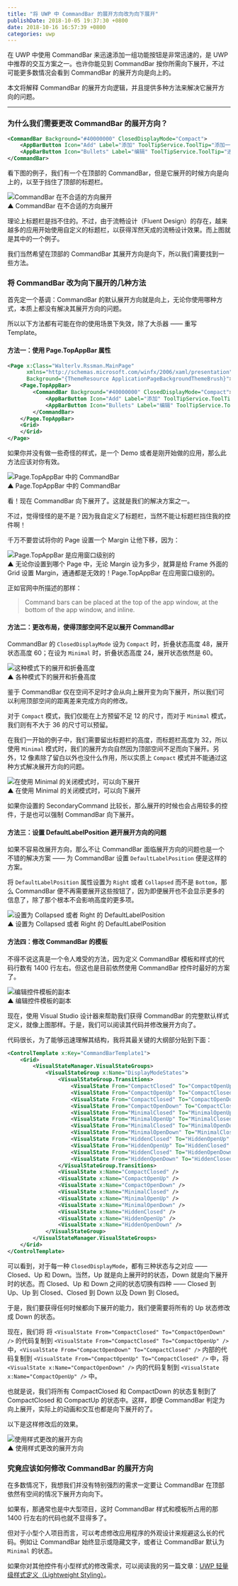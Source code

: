 ```yaml
---
title: "将 UWP 中 CommandBar 的展开方向改为向下展开"
publishDate: 2018-10-05 19:37:30 +0800
date: 2018-10-16 16:57:39 +0800
categories: uwp
---
```


在 UWP 中使用 CommandBar 来迅速添加一组功能按钮是非常迅速的，是 UWP 中推荐的交互方案之一。也许你能见到 CommandBar 按你所需向下展开，不过可能更多数情况会看到 CommandBar 的展开方向是向上的。

本文将解释 CommandBar 的展开方向逻辑，并且提供多种方法来解决它展开方向的问题。

---

<div id="toc"></div>

### 为什么我们需要更改 CommandBar 的展开方向？

```xml
<CommandBar Background="#40000000" ClosedDisplayMode="Compact">
    <AppBarButton Icon="Add" Label="添加" ToolTipService.ToolTip="添加一个 RSS 订阅" />
    <AppBarButton Icon="Bullets" Label="编辑" ToolTipService.ToolTip="进入编辑状态" />
</CommandBar>
```

看下图的例子，我们有一个在顶部的 CommandBar，但是它展开的时候方向是向上的，以至于挡住了顶部的标题栏。

![CommandBar 在不合适的方向展开](/static/posts/2018-09-28-commandbar-open-in-unexpected-direction.gif)  
▲ CommandBar 在不合适的方向展开

理论上标题栏是挡不住的。不过，由于流畅设计（Fluent Design）的存在，越来越多的应用开始使用自定义的标题栏，以获得浑然天成的流畅设计效果。而上图就是其中的一个例子。

我们当然希望在顶部的 CommandBar 其展开方向是向下，所以我们需要找到一些方法。

### 将 CommandBar 改为向下展开的几种方法

首先定一个基调：CommandBar 的默认展开方向就是向上，无论你使用哪种方式，本质上都没有解决其展开方向的问题。

所以以下方法都有可能在你的使用场景下失效，除了大杀器 —— 重写 Template。

#### 方法一：使用 Page.TopAppBar 属性

```xml
<Page x:Class="Walterlv.Rssman.MainPage"
      xmlns="http://schemas.microsoft.com/winfx/2006/xaml/presentation"
      Background="{ThemeResource ApplicationPageBackgroundThemeBrush}">
    <Page.TopAppBar>
        <CommandBar Background="#40000000" ClosedDisplayMode="Compact">
            <AppBarButton Icon="Add" Label="添加" ToolTipService.ToolTip="添加一个 RSS 订阅" />
            <AppBarButton Icon="Bullets" Label="编辑" ToolTipService.ToolTip="进入编辑状态" />
        </CommandBar>
    </Page.TopAppBar>
    <Grid>
    </Grid>
</Page>
```

如果你并没有做一些奇怪的样式，是一个 Demo 或者是刚开始做的应用，那么此方法应该对你有效。

![Page.TopAppBar 中的 CommandBar](/static/posts/2018-09-28-commandbar-in-top-app-bar.gif)  
▲ Page.TopAppBar 中的 CommandBar

看！现在 CommandBar 向下展开了。这就是我们的解决方案之一。

不过，觉得怪怪的是不是？因为我自定义了标题栏，当然不能让标题栏挡住我的控件啊！

千万不要尝试将你的 Page 设置一个 Margin 让他下移，因为：

![Page.TopAppBar 是应用窗口级别的](/static/posts/2018-09-28-commandbar-in-top-app-bar.gif)  
▲ 无论你设置到哪个 Page 中，无论 Margin 设为多少，就算是给 Frame 外面的 Grid 设置 Margin，通通都是无效的！Page.TopAppBar 在应用窗口级别的。

正如官网中所描述的那样：

> Command bars can be placed at the top of the app window, at the bottom of the app window, and inline.

#### 方法二：更改布局，使得顶部空间不足以展开 CommandBar

CommandBar 的 `ClosedDisplayMode` 设为 `Compact` 时，折叠状态高度 48，展开状态高度 60；在设为 `Minimal` 时，折叠状态高度 24，展开状态依然是 60。

![这种模式下的展开和折叠高度](/static/posts/2018-10-05-16-43-23.png)  
▲ 各种模式下的展开和折叠高度

鉴于 CommandBar 仅在空间不足时才会从向上展开变为向下展开，所以我们可以利用顶部空间的距离差来完成方向的修改。

对于 `Compact` 模式，我们仅能在上方预留不足 12 的尺寸，而对于 `Minimal` 模式，我们则有不大于 36 的尺寸可以预留。

在我们一开始的例子中，我们需要留出标题栏的高度，而标题栏高度为 32，所以使用 `Minimal` 模式时，我们的展开方向自然因为顶部空间不足而向下展开。另外，12 像素除了留白以外也没什么作用，所以实质上 `Compact` 模式并不能通过这种方式解决展开方向的问题。

![在使用 Minimal 的关闭模式时，可以向下展开](/static/posts/2018-10-05-minimal-expand.gif)  
▲ 在使用 Minimal 的关闭模式时，可以向下展开

如果你设置的 SecondaryCommand 比较长，那么展开的时候也会占用较多的控件，于是也可以强制 CommandBar 向下展开。

#### 方法三：设置 DefaultLabelPosition 避开展开方向的问题

如果不容易改展开方向，那么不让 CommandBar 面临展开方向的问题也是一个不错的解决方案 —— 为 CommandBar 设置 `DefaultLabelPosition` 便是这样的方案。

将 `DefaultLabelPosition` 属性设置为 `Right` 或者 `Collapsed` 而不是 `Bottom`，那么 CommandBar 便不再需要展开这些按钮了，因为即便展开也不会显示更多的信息了，除了那个根本不会影响高度的更多项。

![设置为 Collapsed 或者 Right 的 DefaultLabelPosition](/static/posts/2018-10-05-17-06-56.png)  
▲ 设置为 Collapsed 或者 Right 的 DefaultLabelPosition

#### 方法四：修改 CommandBar 的模板

不得不说这真是一个令人难受的方法，因为定义 CommandBar 模板和样式的代码行数有 1400 行左右。但这也是目前依然使用 CommandBar 控件时最好的方案了。

![编辑控件模板的副本](/static/posts/2018-10-05-17-20-17.png)  
▲ 编辑控件模板的副本

现在，使用 Visual Studio 设计器来帮助我们获得 CommandBar 的完整默认样式定义，就像上图那样。于是，我们可以阅读其代码并修改展开方向了。

代码很长，为了能够迅速理解其结构，我将其最关键的大纲部分贴到下面：

```xml
<ControlTemplate x:Key="CommandBarTemplate1">
    <Grid>
        <VisualStateManager.VisualStateGroups>
            <VisualStateGroup x:Name="DisplayModeStates">
                <VisualStateGroup.Transitions>
                    <VisualState From="CompactClosed" To="CompactOpenUp" />
                    <VisualState From="CompactOpenUp" To="CompactClosed" />
                    <VisualState From="CompactClosed" To="CompactOpenDown" />
                    <VisualState From="CompactOpenDown" To="CompactClosed" />
                    <VisualState From="MinimalClosed" To="MinimalOpenUp" />
                    <VisualState From="MinimalOpenUp" To="MinimalClosed" />
                    <VisualState From="MinimalClosed" To="MinimalOpenDown" />
                    <VisualState From="MinimalOpenDown" To="MinimalClosed" />
                    <VisualState From="HiddenClosed" To="HiddenOpenUp" />
                    <VisualState From="HiddenOpenUp" To="HiddenClosed" />
                    <VisualState From="HiddenClosed" To="HiddenOpenDown" />
                    <VisualState From="HiddenOpenDown" To="HiddenClosed" />
                </VisualStateGroup.Transitions>
                <VisualState x:Name="CompactClosed" />
                <VisualState x:Name="CompactOpenUp" />
                <VisualState x:Name="CompactOpenDown" />
                <VisualState x:Name="MinimalClosed" />
                <VisualState x:Name="MinimalOpenUp" />
                <VisualState x:Name="MinimalOpenDown" />
                <VisualState x:Name="HiddenClosed" />
                <VisualState x:Name="HiddenOpenUp" />
                <VisualState x:Name="HiddenOpenDown" />
            </VisualStateGroup>
        </VisualStateManager.VisualStateGroups>
    </Grid>
</ControlTemplate>
```

可以看到，对于每一种 `ClosedDisplayMode`，都有三种状态与之对应 —— Closed、Up 和 Down。当然，Up 就是向上展开时的状态，Down 就是向下展开时的状态。而 Closed、Up 和 Down 之间的状态切换有四种 —— Closed 到 Up、Up 到 Closed、Closed 到 Down 以及 Down 到 Closed。

于是，我们要获得任何时候都向下展开的能力，我们便需要将所有的 Up 状态修改成 Down 的状态。

现在，我们将 将 `<VisualState From="CompactClosed" To="CompactOpenDown" />` 的代码复制到 `<VisualState From="CompactClosed" To="CompactOpenUp" />` 中，`<VisualState From="CompactOpenDown" To="CompactClosed" />` 内部的代码复制到 `<VisualState From="CompactOpenUp" To="CompactClosed" />` 中，将 `<VisualState x:Name="CompactOpenDown" />` 内的代码复制到 `<VisualState x:Name="CompactOpenUp" />` 中。

也就是说，我们将所有 CompactClosed 和 CompactDown 的状态复制到了 CompactClosed 和 CompactUp 的状态中。这样，即便 CommandBar 判定为向上展开，实际上的动画和交互也都是向下展开的了。

以下是这样修改后的效果。

![使用样式更改的展开方向](/static/posts/2018-10-05-expand-by-editing-template.gif)  
▲ 使用样式更改的展开方向

### 究竟应该如何修改 CommandBar 的展开方向

在多数情况下，我想我们并没有特别强烈的需求一定要让 CommandBar 在顶部依然有空间的情况下展开方向向下。

如果有，那通常也是中大型项目，这时 CommandBar 样式和模板所占用的那 1400 行左右的代码也就不显得多了。

但对于小型个人项目而言，可以考虑修改应用程序的外观设计来规避这么长的代码。例如让 CommandBar 始终显示或隐藏文字，或者让 CommandBar 默认为 `Minimal` 的状态。

如果你对其他控件有小型样式的修改需求，可以阅读我的另一篇文章：[UWP 轻量级样式定义（Lightweight Styling）](/post/uwp-lightweight-xaml-styling.html)。
